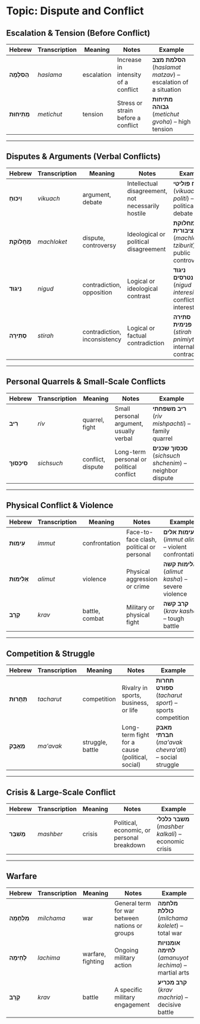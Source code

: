 
# Topic: Dispute and Conflict

## Escalation & Tension (Before Conflict)

| **Hebrew** | **Transcription** | **Meaning** | **Notes** | **Example** |  
|---------------|----------------|------------|-----------------|------------|  
| **הַסלָמָה** | *haslama* | escalation | Increase in intensity of a conflict | **הסלמת מצב** (*haslamat matzav*) – escalation of a situation |  
| **מְתִיחוּת** | *metichut* | tension | Stress or strain before a conflict | **מתיחות גבוהה** (*metichut gvoha*) – high tension |  

---

## Disputes & Arguments (Verbal Conflicts)

| **Hebrew** | **Transcription** | **Meaning** | **Notes** | **Example** |  
|---------------|----------------|------------|-----------------|------------|  
| **וִיכּוּחַ** | *vikuach* | argument, debate | Intellectual disagreement, not necessarily hostile | **ויכוח פוליטי** (*vikuach politi*) – political debate |  
| **מַחֲלוֹקֶת** | *machloket* | dispute, controversy | Ideological or political disagreement | **מחלוקת ציבורית** (*machloket tziburit*) – public controversy |  
| **נִיגּוּד** | *nigud* | contradiction, opposition | Logical or ideological contrast | **ניגוד אינטרסים** (*nigud interesim*) – conflict of interest |  
| **סְתִירָה** | *stirah* | contradiction, inconsistency | Logical or factual contradiction | **סתירה פנימית** (*stirah pnimiyt*) – internal contradiction |  

---

## Personal Quarrels & Small-Scale Conflicts

| **Hebrew** | **Transcription** | **Meaning** | **Notes** | **Example** |  
|---------------|----------------|------------|-----------------|------------|  
| **רִיב** | *riv* | quarrel, fight | Small personal argument, usually verbal | **ריב משפחתי** (*riv mishpachti*) – family quarrel |  
| **סִיכְסוּךְ** | *sichsuch* | conflict, dispute | Long-term personal or political conflict | **סכסוך שכנים** (*sichsuch shchenim*) – neighbor dispute |  

---

## Physical Conflict & Violence

| **Hebrew** | **Transcription** | **Meaning** | **Notes** | **Example** |  
|---------------|----------------|------------|-----------------|------------|  
| **עִימּוּת** | *immut* | confrontation | Face-to-face clash, political or personal | **עימות אלים** (*immut alim*) – violent confrontation |  
| **אַלִימוּת** | *alimut* | violence | Physical aggression or crime | **אלימות קשה** (*alimut kasha*) – severe violence |  
| **קְרָב** | *krav* | battle, combat | Military or physical fight | **קרב קשה** (*krav kasha*) – tough battle |  

---

## Competition & Struggle

| **Hebrew** | **Transcription** | **Meaning** | **Notes** | **Example** |  
|---------------|----------------|------------|-----------------|------------|  
| **תַּחֲרוּת** | *tacharut* | competition | Rivalry in sports, business, or life | **תחרות ספורט** (*tacharut sport*) – sports competition |  
| **מַאֲבָק** | *ma'avak* | struggle, battle | Long-term fight for a cause (political, social) | **מאבק חברתי** (*ma'avak chevra'ati*) – social struggle |  

---

## Crisis & Large-Scale Conflict

| **Hebrew** | **Transcription** | **Meaning** | **Notes** | **Example** |  
|---------------|----------------|------------|-----------------|------------|  
| **מַשׁבֵּר** | *mashber* | crisis | Political, economic, or personal breakdown | **משבר כלכלי** (*mashber kalkali*) – economic crisis |  

---

## Warfare

| **Hebrew** | **Transcription** | **Meaning** | **Notes** | **Example** |  
|---------------|----------------|------------|-----------------|------------|  
| **מִלְחָמָה** | *milchama* | war | General term for war between nations or groups | **מלחמה כוללת** (*milchama kolelet*) – total war |
| **לָחִימָה** | *lachima* | warfare, fighting | Ongoing military action | **אומנויות לחימה** (*amanuyot lechima*) – martial arts |
| **קְרָב** | *krav* | battle | A specific military engagement | **קרב מכריע** (*krav machria*) – decisive battle |  
